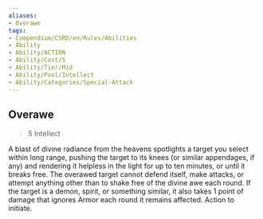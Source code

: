 ```yaml
---
aliases:
- Overawe
tags:
- Compendium/CSRD/en/Rules/Abilities
- Ability
- Ability/ACTION
- Ability/Cost/5
- Ability/Tier/Mid
- Ability/Pool/Intellect
- Ability/Categories/Special-Attack
---
```


  
## Overawe  
>5  Intellect  
  
A blast of divine radiance from the heavens spotlights a target you select within long range, pushing the target to its knees (or similar appendages, if any) and rendering it helpless in the light for up to ten minutes, or until it breaks free. The overawed target cannot defend itself, make attacks, or attempt anything other than to shake free of the divine awe each round. If the target is a demon, spirit, or something similar, it also takes 1 point of damage that ignores Armor each round it remains affected. Action to initiate.